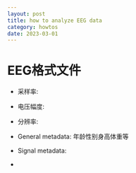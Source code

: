 ```yaml
---
layout: post
title: how to analyze EEG data
category: howtos
date: 2023-03-01
---
```


# EEG格式文件

- 采样率:

- 电压幅度:

- 分辨率:

- General metadata: 年龄性别身高体重等

- Signal metadata:

-
